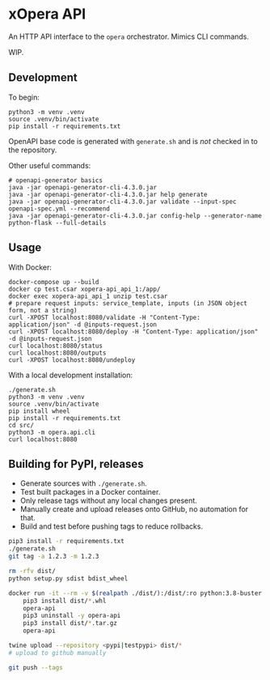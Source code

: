 # xOpera API

An HTTP API interface to the `opera` orchestrator.
Mimics CLI commands.

WIP.

## Development

To begin:

```shell script
python3 -m venv .venv
source .venv/bin/activate
pip install -r requirements.txt
```

OpenAPI base code is generated with `generate.sh` and is _not_ checked in to the repository.

Other useful commands:

```shell script
# openapi-generator basics
java -jar openapi-generator-cli-4.3.0.jar
java -jar openapi-generator-cli-4.3.0.jar help generate
java -jar openapi-generator-cli-4.3.0.jar validate --input-spec openapi-spec.yml --recommend
java -jar openapi-generator-cli-4.3.0.jar config-help --generator-name python-flask --full-details
```

## Usage

With Docker:

```shell script
docker-compose up --build
docker cp test.csar xopera-api_api_1:/app/
docker exec xopera-api_api_1 unzip test.csar
# prepare request inputs: service_template, inputs (in JSON object form, not a string)
curl -XPOST localhost:8080/validate -H "Content-Type: application/json" -d @inputs-request.json
curl -XPOST localhost:8080/deploy -H "Content-Type: application/json" -d @inputs-request.json
curl localhost:8080/status
curl localhost:8080/outputs
curl -XPOST localhost:8080/undeploy
```

With a local development installation:

```shell script
./generate.sh
python3 -m venv .venv
source .venv/bin/activate
pip install wheel
pip install -r requirements.txt
cd src/
python3 -m opera.api.cli
curl localhost:8080
```

## Building for PyPI, releases

* Generate sources with `./generate.sh`.
* Test built packages in a Docker container.
* Only release tags without any local changes present.
* Manually create and upload releases onto GitHub, no automation for that.
* Build and test before pushing tags to reduce rollbacks.

```bash
pip3 install -r requirements.txt
./generate.sh
git tag -a 1.2.3 -m 1.2.3

rm -rfv dist/
python setup.py sdist bdist_wheel

docker run -it --rm -v $(realpath ./dist/):/dist/:ro python:3.8-buster bash
    pip3 install dist/*.whl
    opera-api
    pip3 uninstall -y opera-api
    pip3 install dist/*.tar.gz
    opera-api

twine upload --repository <pypi|testpypi> dist/*
# upload to github manually

git push --tags
```

